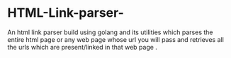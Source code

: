 # HTML-Link-parser-
An html link parser build using golang and its utilities which parses the entire html page or any web page whose url you will pass and retrieves all the urls which are present/linked in that web page .
